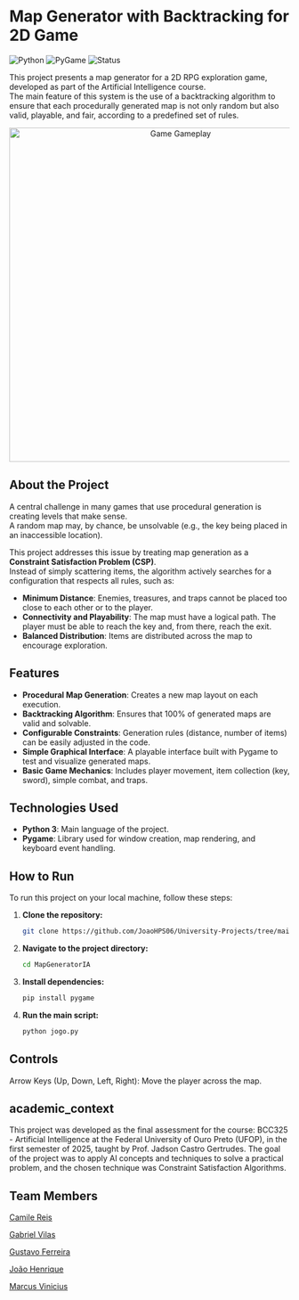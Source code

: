 # Map Generator with Backtracking for 2D Game

![Python](https://img.shields.io/badge/Python-3.10%2B-blue?style=for-the-badge&logo=python)
![PyGame](https://img.shields.io/badge/PyGame-2.5%2B-blue?style=for-the-badge&logo=python)
![Status](https://img.shields.io/badge/Status-Completed-green?style=for-the-badge)

This project presents a map generator for a 2D RPG exploration game, developed as part of the Artificial Intelligence course.  
The main feature of this system is the use of a backtracking algorithm to ensure that each procedurally generated map is not only random but also valid, playable, and fair, according to a predefined set of rules.

<div align="center">
  <img src="https://github.com/user-attachments/assets/98a0122f-c698-423e-928b-e9cf834c4b32" alt="Game Gameplay" width="600"/>
</div>

## About the Project
A central challenge in many games that use procedural generation is creating levels that make sense.  
A random map may, by chance, be unsolvable (e.g., the key being placed in an inaccessible location).

This project addresses this issue by treating map generation as a **Constraint Satisfaction Problem (CSP)**.  
Instead of simply scattering items, the algorithm actively searches for a configuration that respects all rules, such as:

- **Minimum Distance**: Enemies, treasures, and traps cannot be placed too close to each other or to the player.  
- **Connectivity and Playability**: The map must have a logical path. The player must be able to reach the key and, from there, reach the exit.  
- **Balanced Distribution**: Items are distributed across the map to encourage exploration.  

## Features
- **Procedural Map Generation**: Creates a new map layout on each execution.  
- **Backtracking Algorithm**: Ensures that 100% of generated maps are valid and solvable.  
- **Configurable Constraints**: Generation rules (distance, number of items) can be easily adjusted in the code.  
- **Simple Graphical Interface**: A playable interface built with Pygame to test and visualize generated maps.  
- **Basic Game Mechanics**: Includes player movement, item collection (key, sword), simple combat, and traps.  

## Technologies Used
- **Python 3**: Main language of the project.  
- **Pygame**: Library used for window creation, map rendering, and keyboard event handling.  

## How to Run
To run this project on your local machine, follow these steps:

1. **Clone the repository:**
   ```bash
   git clone https://github.com/JoaoHPS06/University-Projects/tree/main/MapGeneratorIA.git
    ```
2.  **Navigate to the project directory:**
    ```bash
    cd MapGeneratorIA
    ```
3.  **Install dependencies:**
    ```bash
    pip install pygame
    ```
4.  **Run the main script:**
    ```bash
    python jogo.py
    ```
    
## Controls
Arrow Keys (Up, Down, Left, Right): Move the player across the map.

## academic_context
This project was developed as the final assessment for the course: BCC325 - Artificial Intelligence at the Federal University of Ouro Preto (UFOP), in the first semester of 2025, taught by Prof. Jadson Castro Gertrudes.
The goal of the project was to apply AI concepts and techniques to solve a practical problem, and the chosen technique was Constraint Satisfaction Algorithms. 

## Team Members
[Camile Reis](https://github.com/camile16)

[Gabriel Vilas](https://github.com/vilas000)

[Gustavo Ferreira](https://github.com/gusthcf)

[João Henrique](https://github.com/JoaoHPS06)

[Marcus Vinicius](https://github.com/MarcusViniAraujo)


